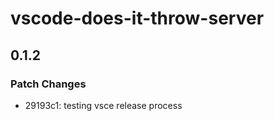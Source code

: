 # vscode-does-it-throw-server

## 0.1.2

### Patch Changes

- 29193c1: testing vsce release process
